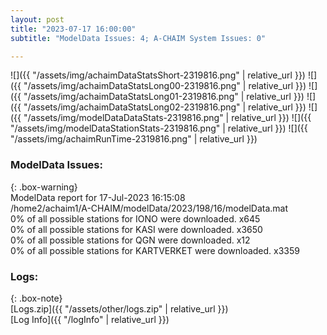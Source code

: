 ```yaml
---
layout: post
title: "2023-07-17 16:00:00"
subtitle: "ModelData Issues: 4; A-CHAIM System Issues: 0"

---
```


![]({{ "/assets/img/achaimDataStatsShort-2319816.png" | relative_url }})
![]({{ "/assets/img/achaimDataStatsLong00-2319816.png" | relative_url }})
![]({{ "/assets/img/achaimDataStatsLong01-2319816.png" | relative_url }})
![]({{ "/assets/img/achaimDataStatsLong02-2319816.png" | relative_url }})
![]({{ "/assets/img/modelDataDataStats-2319816.png" | relative_url }})
![]({{ "/assets/img/modelDataStationStats-2319816.png" | relative_url }})
![]({{ "/assets/img/achaimRunTime-2319816.png" | relative_url }})


### ModelData Issues:  
  
{: .box-warning}  
 ModelData report for 17-Jul-2023 16:15:08   
 /home2/achaim1/A-CHAIM/modelData/2023/198/16/modelData.mat   
 0% of all possible stations for IONO were downloaded. x645   
 0% of all possible stations for KASI were downloaded. x3650   
 0% of all possible stations for QGN were downloaded. x12   
 0% of all possible stations for KARTVERKET were downloaded. x3359   
  


### Logs:  
  
{: .box-note}  
[Logs.zip]({{ "/assets/other/logs.zip" | relative_url }})  
[Log Info]({{ "/logInfo" | relative_url }})  

